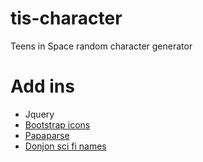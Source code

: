 # tis-character
Teens in Space random character generator

# Add ins

* Jquery
* [Bootstrap icons](https://icons.getbootstrap.com/)
* [Papaparse](https://www.papaparse.com/)
* [Donjon sci fi names](https://donjon.bin.sh/scifi/name/#type=sx)
